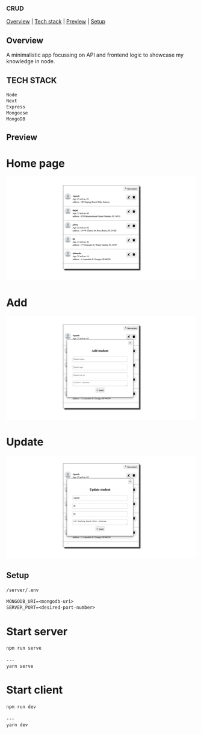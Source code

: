 ### CRUD

<div>
<a href="#overview">Overview</a> | <a href="#tech_stack">Tech stack</a> |  <a href="#preview">Preview</a> |  <a href="#setup">Setup</a>
</div>

## Overview

<div id="overview"></div>

A minimalistic app focussing on API and frontend logic to showcase my knowledge in node.

## TECH STACK

<div id="tech_stack"></div>
  
```
Node 
Next
Express
Mongoose
MongoDB
```

## Preview

<div id="preview"></div>

# Home page

<img src="preview/main.png"/>

# Add

<img src="preview/add.png"/>

# Update

<img src="preview/update.png"/>


## Setup

`/server/.env`

```
MONGODB_URI=<mongodb-uri>
SERVER_PORT=<desired-port-number>
```

# Start server

```
npm run serve

---
yarn serve

```

# Start client

```
npm run dev

---
yarn dev

```
